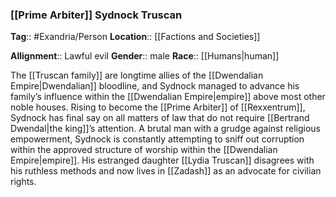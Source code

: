 ### [[Prime Arbiter]] Sydnock Truscan
**Tag**:: #Exandria/Person
**Location**:: [[Factions and Societies]]

**Allignment**:: Lawful evil
**Gender**:: male
**Race**:: [[Humans|human]]

The [[Truscan family]] are longtime allies of the [[Dwendalian Empire|Dwendalian]] bloodline, and Sydnock managed to advance his family’s influence within the [[Dwendalian Empire|empire]] above most other noble houses. Rising to become the [[Prime Arbiter]] of [[Rexxentrum]], Sydnock has final say on all matters of law that do not require [[Bertrand Dwendal|the king]]’s attention. A brutal man with a grudge against religious empowerment, Sydnock is constantly attempting to sniff out corruption within the approved structure of worship within the [[Dwendalian Empire|empire]]. His estranged daughter [[Lydia Truscan]] disagrees with his ruthless methods and now lives in [[Zadash]] as an advocate for civilian rights.